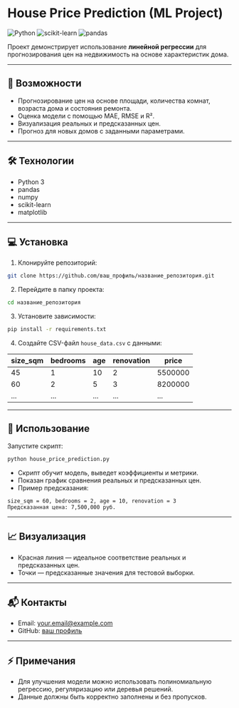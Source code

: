 # House Price Prediction (ML Project)

![Python](https://img.shields.io/badge/Python-3.11-blue) ![scikit-learn](https://img.shields.io/badge/scikit--learn-1.3.0-green) ![pandas](https://img.shields.io/badge/pandas-2.1.0-orange)

Проект демонстрирует использование **линейной регрессии** для прогнозирования цен на недвижимость на основе характеристик дома.

---

## 🚀 Возможности

- Прогнозирование цен на основе площади, количества комнат, возраста дома и состояния ремонта.
- Оценка модели с помощью MAE, RMSE и R².
- Визуализация реальных и предсказанных цен.
- Прогноз для новых домов с заданными параметрами.

---

## 🛠 Технологии

- Python 3
- pandas
- numpy
- scikit-learn
- matplotlib

---

## 💻 Установка

1. Клонируйте репозиторий:

```bash
git clone https://github.com/ваш_профиль/название_репозитория.git
```

2. Перейдите в папку проекта:

```bash
cd название_репозитория
```

3. Установите зависимости:

```bash
pip install -r requirements.txt
```

4. Создайте CSV-файл `house_data.csv` с данными:

| size_sqm | bedrooms | age | renovation | price |
|----------|---------|-----|-----------|-------|
| 45       | 1       | 10  | 2         | 5500000 |
| 60       | 2       | 5   | 3         | 8200000 |
| ...      | ...     | ... | ...       | ...   |

---

## 🎯 Использование

Запустите скрипт:

```bash
python house_price_prediction.py
```

- Скрипт обучит модель, выведет коэффициенты и метрики.
- Показан график сравнения реальных и предсказанных цен.
- Пример предсказания:

```text
size_sqm = 60, bedrooms = 2, age = 10, renovation = 3
Предсказанная цена: 7,500,000 руб.
```

---

## 📈 Визуализация

- Красная линия — идеальное соответствие реальных и предсказанных цен.
- Точки — предсказанные значения для тестовой выборки.

---

## 📬 Контакты

- Email: your.email@example.com  
- GitHub: [ваш профиль](https://github.com/ваш_профиль)

---

## ⚡ Примечания

- Для улучшения модели можно использовать полиномиальную регрессию, регуляризацию или деревья решений.
- Данные должны быть корректно заполнены и без пропусков.

